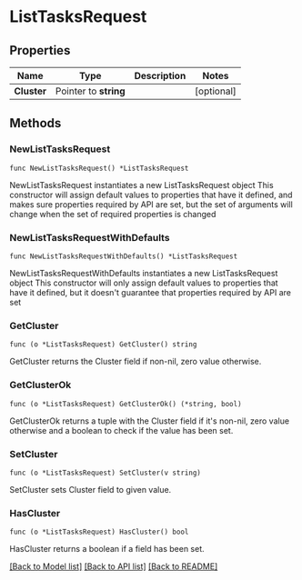 # ListTasksRequest

## Properties

Name | Type | Description | Notes
------------ | ------------- | ------------- | -------------
**Cluster** | Pointer to **string** |  | [optional] 

## Methods

### NewListTasksRequest

`func NewListTasksRequest() *ListTasksRequest`

NewListTasksRequest instantiates a new ListTasksRequest object
This constructor will assign default values to properties that have it defined,
and makes sure properties required by API are set, but the set of arguments
will change when the set of required properties is changed

### NewListTasksRequestWithDefaults

`func NewListTasksRequestWithDefaults() *ListTasksRequest`

NewListTasksRequestWithDefaults instantiates a new ListTasksRequest object
This constructor will only assign default values to properties that have it defined,
but it doesn't guarantee that properties required by API are set

### GetCluster

`func (o *ListTasksRequest) GetCluster() string`

GetCluster returns the Cluster field if non-nil, zero value otherwise.

### GetClusterOk

`func (o *ListTasksRequest) GetClusterOk() (*string, bool)`

GetClusterOk returns a tuple with the Cluster field if it's non-nil, zero value otherwise
and a boolean to check if the value has been set.

### SetCluster

`func (o *ListTasksRequest) SetCluster(v string)`

SetCluster sets Cluster field to given value.

### HasCluster

`func (o *ListTasksRequest) HasCluster() bool`

HasCluster returns a boolean if a field has been set.


[[Back to Model list]](../README.md#documentation-for-models) [[Back to API list]](../README.md#documentation-for-api-endpoints) [[Back to README]](../README.md)


